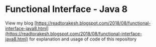 # Functional Interface - Java 8
View my blog [https://readtorakesh.blogspot.com/2018/08/functional-interface-java8.html](https://readtorakesh.blogspot.com/2018/08/functional-interface-java8.html) for explanation and usage of code of this repository
